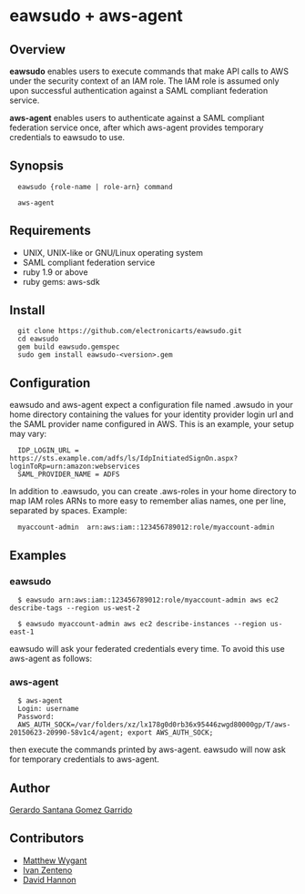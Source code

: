 eawsudo + aws-agent
==================

Overview
------------

**eawsudo** enables users to execute commands that make API calls to AWS under
the security context of an IAM role. The IAM role is assumed only upon
successful authentication against a SAML compliant federation service.

**aws-agent** enables users to authenticate against a SAML compliant federation
service once, after which aws-agent provides temporary credentials to eawsudo
to use.

Synopsis
------------

      eawsudo {role-name | role-arn} command
     
      aws-agent
     
Requirements
------------

  * UNIX, UNIX-like or GNU/Linux operating system
  * SAML compliant federation service
  * ruby 1.9 or above
  * ruby gems: aws-sdk

Install
------------

      git clone https://github.com/electronicarts/eawsudo.git
      cd eawsudo
      gem build eawsudo.gemspec
      sudo gem install eawsudo-<version>.gem

Configuration
------------

eawsudo and aws-agent expect a configuration file named .awsudo in your home directory
containing the values for your identity provider login url and the SAML provider name
configured in AWS. This is an example, your setup may vary:

      IDP_LOGIN_URL = https://sts.example.com/adfs/ls/IdpInitiatedSignOn.aspx?loginToRp=urn:amazon:webservices
      SAML_PROVIDER_NAME = ADFS

In addition to .eawsudo, you can create .aws-roles in your home directory to map
IAM roles ARNs to more easy to remember alias names, one per line, separated by spaces. Example:

      myaccount-admin  arn:aws:iam::123456789012:role/myaccount-admin
 
Examples
------------

### eawsudo

      $ eawsudo arn:aws:iam::123456789012:role/myaccount-admin aws ec2 describe-tags --region us-west-2
    
      $ eawsudo myaccount-admin aws ec2 describe-instances --region us-east-1

eawsudo will ask your federated credentials every time. To avoid this use aws-agent as follows:

### aws-agent

      $ aws-agent
      Login: username
      Password:
      AWS_AUTH_SOCK=/var/folders/xz/lx178g0d0rb36x95446zwgd80000gp/T/aws-20150623-20990-58v1c4/agent; export AWS_AUTH_SOCK;

then execute the commands printed by aws-agent. eawsudo will now ask for temporary credentials to aws-agent.

Author
-------

[Gerardo Santana Gomez Garrido](https://github.com/santana)

Contributors
-------------
  * [Matthew Wygant](https://github.com/mkwygant)
  * [Ivan Zenteno](https://github.com/k001)
  * [David Hannon](https://github.com/dhannon)
